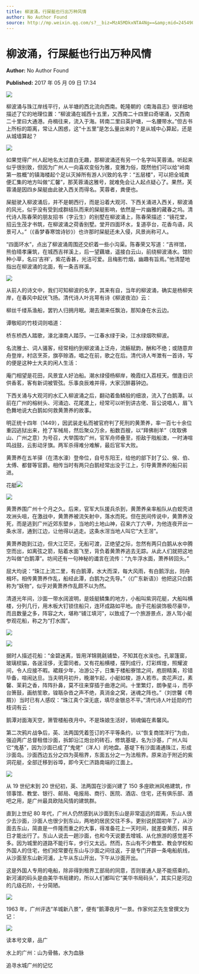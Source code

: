 ```yaml
---
title: 柳波涌，行屎艇也行出万种风情
author: No Author Found
source: http://mp.weixin.qq.com/s?__biz=MzA5MDkxNTA4Ng==&amp;mid=2454906040&amp;idx=1&amp;sn=1226a52792a792ae0c1589abcce3bd64&amp;chksm=87a22cd9b0d5a5cfbf877a74e9231fb762e5e9a92a6e52fa52d43d79360cc84322916d93f8d8#rd
---
```


# 柳波涌，行屎艇也行出万种风情

**Author:** No Author Found

**Published:** 2017 年 05 月 09 日 17:34

![](http://mmbiz.qpic.cn/mmbiz_jpg/PJWG74pLsMY6VjSs8icl92DouG8adAGS0ibIkmicA6dYrXchQel1ic3LTtD572I9r9sbW2tOnBvpibgicAXRcdc4p5aA/0?wx_fmt=jpeg)

柳波涌与珠江岸线平行，从半塘的西北流向西南。乾隆朝的《南海县志》很详细地描述了它的地理位置：“柳波涌在城西十五里，又西南二十四里曰奇堪涌，又西南二十里曰大通港。舟楫往来，流入于海。转南二里曰英护塘，一名腰带水。”但古书上所标的距离，常让人困惑，这“十五里”是怎么量出来的？是从城中心算起，还是从城墙算起？

![](http://mmbiz.qpic.cn/mmbiz_jpg/PJWG74pLsMZaUEMnz1kHVgB95pzu3mVaphar8k1FfXG0qLQ5ibZAiaN1gdicVz3eg5hpNMkx3mLMaA0YkpJF42ibXw/0?wx_fmt=jpeg)

如果觉得广州人起地名太过直白无趣，那柳波涌还有另一个名字叫芙蓉涌。听起来似乎很别致，但因为广州人一向喜欢变俗为雅，变雅为俗，既然他们可以给“岭南第一胜概”的镇海楼起个足以灭掉所有游人兴致的名字：“五层楼”，可以把全城粪便汇集的地方叫做“汇馨”，那芙蓉涌这雅号，就难免会让人起点疑心了。果然，芙蓉涌是因四乡屎艇由此驶入西关而得名。芙蓉者，粪便也。

屎艇驶入柳波涌后，并不是朝西行，而是沿着大观河、下西关涌进入西关，柳波涌的风光，似乎没有受到成群结队而来的屎艇影响，依然是一片幽雅的藏春之坞。清代诗人陈春荣的朋友招书（字云生）的别墅在柳波涌上，陈春荣描述：“镜花堂，招云生茂才书筑，在柳波涌之荷香别墅。堂开四面环水，复道亭台，花香鸟语，风景可人。”（《香梦春寒馆诗钞》）也许那时屎艇还未入侵，风景尚称可人。

“四面环水”，点出了柳波涌周围还交织着一些小沟渠。陈春荣又写道：“吉祥馆，熊伯晴孝廉筑，在城西吉祥溪上，后一望藕塘，遥接白云山，前绕柳波涌水。馆阶种小草，名曰‘吉祥’，紫花香甚，光洁可爱。且梅影竹烟，幽趣有旨焉。”他清楚地指出在柳波涌的北面，有一条吉祥溪。

![](http://mmbiz.qpic.cn/mmbiz_jpg/PJWG74pLsMZaUEMnz1kHVgB95pzu3mVameHogyKZCtH9ZJ7fL4D8RwdqRU6zzsureI5iaBIJa9ia603IUvhj1qqQ/0?wx_fmt=jpeg)

从前人的诗文中，我们可知柳波的名字，其来有自，当年的柳波涌，确实是杨柳夹岸，在春风中起伏飞扬。清代诗人叶兆萼有诗《柳波夜泊》云：

柳丝千缕系渔船，罢钓人归拥月眠。潮去潮来任飘泊，那知身在水云边。

谭敬昭的竹枝词则唱道：

桥东桥西人踏歌，濠北濠南人踏莎。一江春水绿于染，江水绿烟吹柳波。

名流雅士、词人骚客，经常相约到柳波涌上泛舟，流觞赋韵，酬和不绝；或随意弃舟登岸，村店烹茶，旗亭赊酒，唱之在前，歌之在后。清代诗人岑澂有一首诗，写的便是这种士大夫的闲人生活：

庵门相望是花田，风景宜人好泊船。潮水绿侵杨柳岸，晚霞红入荔枝天。僧逢旧识供香茗，客有新词被管弦。乐事良辰难并得，大家沉醉暮钟边。

下西关涌与大观河的水汇入柳波涌之后，翻动着鱼鳞般的细浪，流入了白鹅潭。以前在广州的榕树头、河涌边、花尾渡上，经常可以听到讲古佬、盲公说唱人，眉飞色舞地说大白鹅如何救黄萧养的故事。

明正统十四年（1449），因武装走私而被官府判了死刑的黄萧养，率一百七十余位重囚逃狱出来，抢了军械局，然后聚众万余，船数百艘，以“拜佛削羊”（攻取佛山、广州之意）为号召，大举围攻广州，官军舟师叠至，拒敌于戙船澳，一时涛喧鸣战鼓，云影动牙旗。两军杀得难分难解，最后官军大败。

黄萧养在五羊驿（在清水濠）登帝位，自号东阳王，给他的部下封了公、侯、伯、太傅、都督等官爵。相传当时有两只白鹅经常出没于江上，引导黄萧养的船只前进。

花艇![](http://mmbiz.qpic.cn/mmbiz_jpg/PJWG74pLsMZaUEMnz1kHVgB95pzu3mVaDOcwvgZnqqeia9XOF0aSgad9KBOK4zpniaFZ2BhYknyNnRTxbzjk3XUg/0?wx_fmt=jpeg)

![](http://mmbiz.qpic.cn/mmbiz_jpg/PJWG74pLsMZaUEMnz1kHVgB95pzu3mVa19eAibpVicfpUXz2LgWicMiayXygtgrYOH3Pre62ICgOic0mSHjDIFnOiaqw/0?wx_fmt=jpeg)

黄萧养围广州十个月之久。后来，官军大队援兵杀到，黄萧养亲率船队从白蚬壳进攻洲头咀，在激战中，黄萧养被流矢射中，落水而死。但在民间传说中，黄萧养没死，而是逃到广州近郊东塱乡，当地的土地山神，召来六丁六甲，为他连夜开出一条水滘，通到江边，让他得以逃走。这条水滘当地人叫它“大王滘”。

黄萧养跑到江边，但大江茫茫，无船可渡，正绝望之际，忽然有两只白鹅从水中腾空而出，如离弦之箭，贴着水面飞至，背负着黄萧养逃去无踪。从此人们就把这地方叫做“白鹅潭”。坊间还有一句神秘的谶言在流传：“九牛浮水面，萧养转回头。”

屈大均说：“珠江上流二里，有白鹅潭，水大而深，每大风雨，有白鹅浮出，则舟楫坏。相传黄萧养作乱，船经此潭，白鹅为之先导。”（《广东新语》）他把这只白鹅称为“妖物”，似乎对黄萧养作乱颇不以为然。

清道光年间，沙面一带水阔波明，是妓艇鳞集的地方，小船叫紫洞花艇，大船叫横楼，分列几行，用木板大钉锁住船只，连环成路如平地。由于花船装饰极尽豪华，而且数量之多，阵容之大，堪称“铺江填河”，以致成了一个旅游景点，游人驾小艇参观花船，称之为“打水围”。

![](http://mmbiz.qpic.cn/mmbiz_jpg/PJWG74pLsMZaUEMnz1kHVgB95pzu3mVav7F9zFpOQtiayXQaYaSN5h4rC5XewaZeSlibzqgvvNkmqJzYH7LBw6uA/0?wx_fmt=jpeg)

![](http://mmbiz.qpic.cn/mmbiz_jpg/PJWG74pLsMZaUEMnz1kHVgB95pzu3mVavzfEoqOtnicdTGpWlp2AISdFj086RD0t5qyPVp3IaqaicjouFJEPgKSw/0?wx_fmt=jpeg)

据时人描述花船：“金碧迷离，皆用洋锦氈毹铺垫，不知其在水涘也。孔翠篷窗，玻璃棂牑，各逞淫侈，无雷同者。又有花船横楼，摆列成行，灯彩辉煌，照耀波间，令人应接不暇。裙屐少年，冶游公子，日集于楼船寮馆之间，庖厨精美，珍错毕备，喧闹达旦。当夫明月初升，晚潮乍起，小艇如梭，游人若市。卖花声过，素馨、茉莉之香，阵阵扑鼻，莫不往来穿插于曲港之间。十里繁灯，朗争星斗，而亭台箫鼓，画舫笙歌，锽聒杂沓之声不绝，真消金之窝，迷魂之阵也。”（刘世馨《粤屑》）当时已有人感叹：“珠江真个深无底，填尽金银总不平。”清代诗人叶廷勋的竹枝词有云：

鹅潭对面海天空，箫管楼船夜月中。不是珠娘生活好，销魂偏在素馨风。

第二次鸦片战争后，英、法两国凭着签订的不平等条约，以“恢复商馆洋行”为由，强迫两广总督租借沙面，拆卸沿江炮台的砖石，修筑基堤，名为沙基，广州人叫它“鬼基”，因为沙面已成了“鬼佬”（洋人）的地盘。基堤下有沙面涌通珠江，形成沙面岛。沙面西边五分之四为英租界，东面五分之一为法租界。原来泊于附近的紫洞花艇，全部迁移到谷埠，即今天仁济路南端的江面上。

![](http://mmbiz.qpic.cn/mmbiz_jpg/PJWG74pLsMZaUEMnz1kHVgB95pzu3mVaK2HnFplic9zlp6xWtaIvjYfvXGmxQ08nAFh7PLRggeu1OmIpG4aa78Q/0?wx_fmt=jpeg)

从 19 世纪末到 20 世纪初，英、法两国在沙面兴建了 150 多座欧洲风格建筑，作领事馆、教堂、银行、邮局、电报局、商行、医院、酒店、住宅，还有俱乐部、酒吧之用，是广州最具欧陆风情的建筑群。

直到上世纪 80 年代，广州人仍然感到从沙面到东山是非常遥远的距离，东山人很少去沙面，沙面人也很少到东山，两地的居民交往不多。更别说民国初年了，从沙面去东山，简直是一件隆而重之的大事，得准备花上一天时间，就差查黄历，择吉日才能出行了。东山人说去一趟沙面，也和今天说要去增城、从化旅游的感觉差不多。因为城里的道路不能行车，步行又太远。然而，东山有不少教堂、教会学校和外国人的住宅，他们经常要在东山与沙面之间往返，于是专门开辟一条电船航线，从沙面至东山新河浦，上午从东山开出，下午从沙面开出。

这是外国人专用的电船，除非得到租界工部局的同意，否则普通人是不能搭乘的。新河浦的码头是由美华书局建的，所以人们都叫它“美华书局码头”，其实只是河边的几级石阶，十分简陋。

![](http://mmbiz.qpic.cn/mmbiz_jpg/PJWG74pLsMa8DAmdzszcFH43mDPiabiaxl6tEVISQeKRo79aYlzibicW8123dEe8d7d1NsW5dahbWfg8RG2upDTpGQ/0?wx_fmt=jpeg)

1963 年，广州评选“羊城新八景”，便有“鹅潭夜月”一景。作家何芷先生曾撰文为记：

![](http://mmbiz.qpic.cn/mmbiz_gif/PJWG74pLsMYf2b50xFTbTsibmjv5gNVOxZegUj8mrKtpuzCpBAYnQw9duHfIcNnUzicicnGUSv4EWPSTRAPvV9g3w/0?wx_fmt=gif)

读本号文章，品广

水上的广州：山为骨骼，水为血脉

追寻水城广州的记忆
